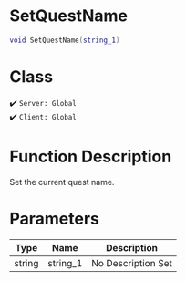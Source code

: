 # SetQuestName
```lua
void SetQuestName(string_1)
```
# Class
✔️ `Server: Global`  
✔️ `Client: Global`  

# Function Description
Set the current quest name.
# Parameters
Type|Name|Description
--|--|--
string|string_1|No Description Set
